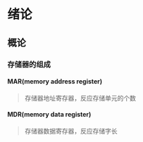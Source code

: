 # 绪论

## 概论

### 存储器的组成

#### MAR\(memory address register\)

> 存储器地址寄存器，反应存储单元的个数

#### MDR\(memory data register\)

> 存储器数据寄存器，反应存储字长







